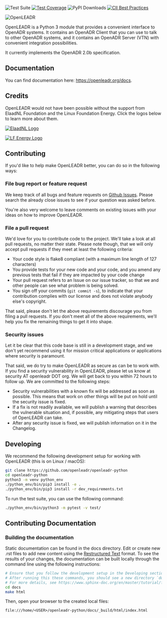 ![Test Suite](https://github.com/OpenLEADR/openleadr-python/workflows/Test%20Suite/badge.svg)
 [![Test Coverage](https://openleadr.org/coverage/badge.svg)](https://openleadr.org/coverage)
 ![PyPI Downloads](https://img.shields.io/pypi/dm/openleadr?color=lightblue&label=PyPI%20Downloads)
 [![CII Best Practices](https://bestpractices.coreinfrastructure.org/projects/4317/badge)](https://bestpractices.coreinfrastructure.org/projects/4317)

![OpenLEADR](https://openleadr.org/images/lf-logo.png)

OpenLEADR is a Python 3 module that provides a convenient interface to OpenADR
systems. It contains an OpenADR Client that you can use to talk to other OpenADR
systems, and it contains an OpenADR Server (VTN) with convenient integration
possibilities.

It currently implements the OpenADR 2.0b specification.

## Documentation

You can find documentation here: https://openleadr.org/docs.


## Credits

OpenLEADR would not have been possible without the support from ElaadNL Foundation and the Linux Foundation Energy. Click the logos below to learn more about them.

[![ElaadNL Logo](https://openleadr.org/images/elaad-logo.png)](https://elaad.nl)

[![LF Energy Logo](https://openleadr.org/images/lf-energy-logo.png)](https://lfenergy.org)

## Contributing

If you'd like to help make OpenLEADR better, you can do so in the following ways:


### File bug report or feature request

We keep track of all bugs and feature requests on [Github Issues](https://github.com/openleadr/openleadr-python/issues). Please search the already close issues to see if your question was asked before.

You're also very welcome to leave comments on existing issues with your ideas on how to improve OpenLEADR.


### File a pull request

We'd love for you to contribute code to the project. We'll take a look at all pull requests, no matter their state. Please note though, that we will only accept pull requests if they meet at least the following criteria:

- Your code style is flake8 compliant (with a maximum line length of 127 characters)
- You provide tests for your new code and your code, and you amend any previous tests that fail if they are impacted by your code change
- Your pull request refers to an Issue on our issue tracker, so that we and other people can see what problem is being solved.
- You sign off your commits (`git commit -s`), to indicate that your contribution complies with our license and does not violate anybody else's copyright.

That said, please don't let the above requirements discourage you from filing a pull requests. If you don't meet all of the above requirements, we'll help you fix the remaining things to get it into shape.


### Security issues

Let it be clear that this code base is still in a development stage, and we don't yet recommend using it for mission critical applications or applications where security is paramount.

That said, we do try to make OpenLEADR as secure as can be to work with. If you find a security vulnerability in OpenLEADR, please let us know at security AT openleadr DOT org. We will get back to you within 72 hours to follow up. We are committed to the following steps:

- Security vulnerabilities with a known fix will be addressed as soon as possible. This means that work on other things will be put on hold until the security issue is fixed.
- If a fix is not readily available, we will publish a warning that describes the vulnerable situation and, if possible, any mitigating steps that users of OpenLEADR can take.
- After any security issue is fixed, we will publish information on it in the Changelog.


## Developing

We recommend the following development setup for working with OpenLEADR (this is on Linux / macOS):

```bash
git clone https://github.com/openleadr/openleadr-python
cd openleadr-python
python3 -m venv python_env
./python_env/bin/pip3 install -e .
./python_env/bin/pip3 install -r dev_requirements.txt
```

To run the test suite, you can use the following command:

```bash
./python_env/bin/python3 -m pytest -v test/
```

## Contributing Documentation

### Building the documentation

Static documentation can be found in the docs directory. Edit or create new .rst files to add new content using 
the [Restructured Text](http://docutils.sourceforge.net/docs/user/rst/quickref.html) format. To see the results of your changes,
the documentation can be built locally through the command line using the following instructions:

```bash
# Ensure that you follow the development setup in the Developing section above before running the following commands
# After running this these commands, you should see a new directory `docs/_build`, which contains the HTML documentation. 
# For more details, see https://www.sphinx-doc.org/en/master/tutorial/first-steps.html  
cd docs
make html
```

Then, open your browser to the created local files:

```
file:///home/<USER>/openleadr-python/docs/_build/html/index.html
```
